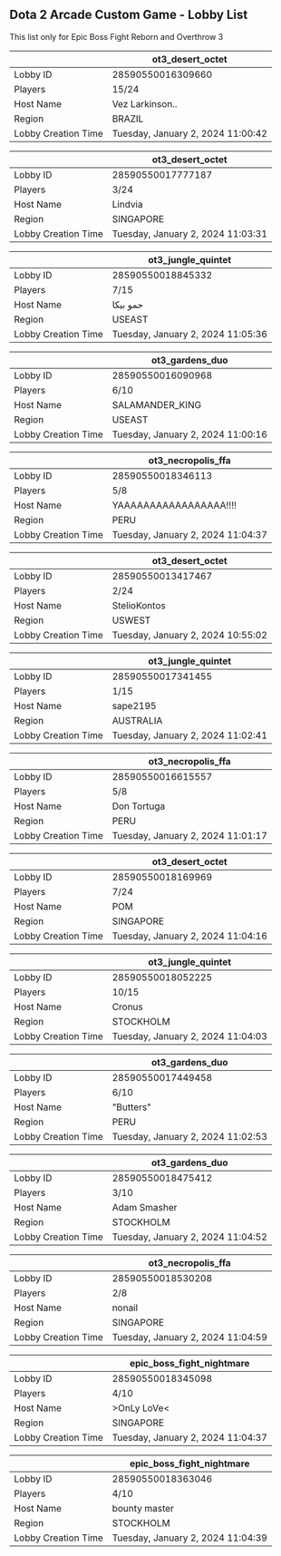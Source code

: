 ## Dota 2 Arcade Custom Game - Lobby List

This list only for Epic Boss Fight Reborn and Overthrow 3

|  | ot3_desert_octet |
| ------ | ------ |
| Lobby ID | 28590550016309660 |
| Players | 15/24 |
| Host Name | Vez Larkinson.. |
| Region | BRAZIL |
| Lobby Creation Time | Tuesday, January 2, 2024 11:00:42 |


|  | ot3_desert_octet |
| ------ | ------ |
| Lobby ID | 28590550017777187 |
| Players | 3/24 |
| Host Name | Lindvia| ZaiSe |
| Region | SINGAPORE |
| Lobby Creation Time | Tuesday, January 2, 2024 11:03:31 |


|  | ot3_jungle_quintet |
| ------ | ------ |
| Lobby ID | 28590550018845332 |
| Players | 7/15 |
| Host Name | حمو بيكا |
| Region | USEAST |
| Lobby Creation Time | Tuesday, January 2, 2024 11:05:36 |


|  | ot3_gardens_duo |
| ------ | ------ |
| Lobby ID | 28590550016090968 |
| Players | 6/10 |
| Host Name | SALAMANDER_KING |
| Region | USEAST |
| Lobby Creation Time | Tuesday, January 2, 2024 11:00:16 |


|  | ot3_necropolis_ffa |
| ------ | ------ |
| Lobby ID | 28590550018346113 |
| Players | 5/8 |
| Host Name | YAAAAAAAAAAAAAAAAA!!!! |
| Region | PERU |
| Lobby Creation Time | Tuesday, January 2, 2024 11:04:37 |


|  | ot3_desert_octet |
| ------ | ------ |
| Lobby ID | 28590550013417467 |
| Players | 2/24 |
| Host Name | StelioKontos |
| Region | USWEST |
| Lobby Creation Time | Tuesday, January 2, 2024 10:55:02 |


|  | ot3_jungle_quintet |
| ------ | ------ |
| Lobby ID | 28590550017341455 |
| Players | 1/15 |
| Host Name | sape2195 |
| Region | AUSTRALIA |
| Lobby Creation Time | Tuesday, January 2, 2024 11:02:41 |


|  | ot3_necropolis_ffa |
| ------ | ------ |
| Lobby ID | 28590550016615557 |
| Players | 5/8 |
| Host Name | Don Tortuga |
| Region | PERU |
| Lobby Creation Time | Tuesday, January 2, 2024 11:01:17 |


|  | ot3_desert_octet |
| ------ | ------ |
| Lobby ID | 28590550018169969 |
| Players | 7/24 |
| Host Name | POM |
| Region | SINGAPORE |
| Lobby Creation Time | Tuesday, January 2, 2024 11:04:16 |


|  | ot3_jungle_quintet |
| ------ | ------ |
| Lobby ID | 28590550018052225 |
| Players | 10/15 |
| Host Name | Cronus |
| Region | STOCKHOLM |
| Lobby Creation Time | Tuesday, January 2, 2024 11:04:03 |


|  | ot3_gardens_duo |
| ------ | ------ |
| Lobby ID | 28590550017449458 |
| Players | 6/10 |
| Host Name | "Butters" |
| Region | PERU |
| Lobby Creation Time | Tuesday, January 2, 2024 11:02:53 |


|  | ot3_gardens_duo |
| ------ | ------ |
| Lobby ID | 28590550018475412 |
| Players | 3/10 |
| Host Name | Adam Smasher |
| Region | STOCKHOLM |
| Lobby Creation Time | Tuesday, January 2, 2024 11:04:52 |


|  | ot3_necropolis_ffa |
| ------ | ------ |
| Lobby ID | 28590550018530208 |
| Players | 2/8 |
| Host Name | nonail |
| Region | SINGAPORE |
| Lobby Creation Time | Tuesday, January 2, 2024 11:04:59 |


|  | epic_boss_fight_nightmare |
| ------ | ------ |
| Lobby ID | 28590550018345098 |
| Players | 4/10 |
| Host Name | >OnLy LoVe< |
| Region | SINGAPORE |
| Lobby Creation Time | Tuesday, January 2, 2024 11:04:37 |


|  | epic_boss_fight_nightmare |
| ------ | ------ |
| Lobby ID | 28590550018363046 |
| Players | 4/10 |
| Host Name | bounty master |
| Region | STOCKHOLM |
| Lobby Creation Time | Tuesday, January 2, 2024 11:04:39 |


